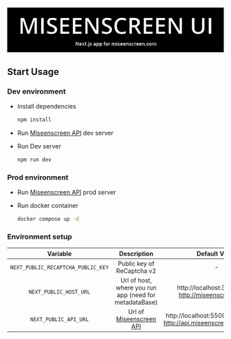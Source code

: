 ![img.png](logo.png)
## Start Usage

### Dev environment

- Install dependencies

   ```sh 
  npm install
    ````

- Run [Miseenscreen API](https://github.com/WhtsPoint/miseenscreen-api) dev server
- Run Dev server
   ```sh 
  npm run dev
    ```

### Prod environment

- Run [Miseenscreen API](https://github.com/WhtsPoint/miseenscreen-api) prod server

- Run docker container

    ```sh 
  docker compose up -d 
    ```


### Environment setup


|                   Variable                    |                               Description                                |                                            Default Value                                             |
|:---------------------------------------------:|:------------------------------------------------------------------------:|:----------------------------------------------------------------------------------------------------:|
|      `NEXT_PUBLIC_RECAPTCHA_PUBLIC_KEY`       |                        Public key of ReCaptcha v2                        |                                                  -                                                   |
|            `NEXT_PUBLIC_HOST_URL`             |          Url of host, where you run app (need for metadataBase)          |                        http://localhost:3000 (Prod: http://miseenscreen.com/)                        |
|             `NEXT_PUBLIC_API_URL`             | Url of [Miseenscreen API](https://github.com/WhtsPoint/miseenscreen-api) |              http://localhost:5500/api/v0/ (Prod: http://api.miseenscreen.com/api/v0/)               | 